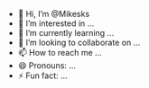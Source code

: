 - 👋 Hi, I’m @Mikesks
- 👀 I’m interested in ...
- 🌱 I’m currently learning ...
- 💞️ I’m looking to collaborate on ...
- 📫 How to reach me ...
- 😄 Pronouns: ...
- ⚡ Fun fact: ...

<!---
Mikesks/Mikesks is a ✨ special ✨ repository because its `README.md` (this file) appears on your GitHub profile.
You can click the Preview link to take a look at your changes.
--->
